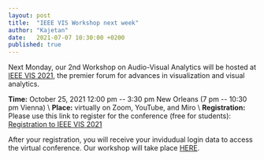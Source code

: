 ```yaml
---
layout: post
title:  "IEEE VIS Workshop next week"
author: "Kajetan"
date:   2021-07-07 10:30:00 +0200
published: true
---
```


Next Monday, our 2nd Workshop on Audio-Visual Analytics will be hosted at [IEEE VIS 2021](http://ieeevis.org/year/2021/welcome),
the premier forum for advances in visualization and visual analytics.

**Time:** October 25, 2021 12:00 pm -- 3:30 pm New Orleans (7 pm -- 10:30 pm Vienna) \\
**Place:** virtually on Zoom, YouTube, and Miro \\
**Registration:** Please use this link to register for the conference (free for students): [Registration to IEEE VIS 2021](http://ieeevis.org/year/2021/info/registration/conference-registration) 

After your registration, you will receive your invidudual login data to access the virtual conference. Our workshop will take place [HERE](https://virtual.ieeevis.org/year/2021/event_w-ava.html).
